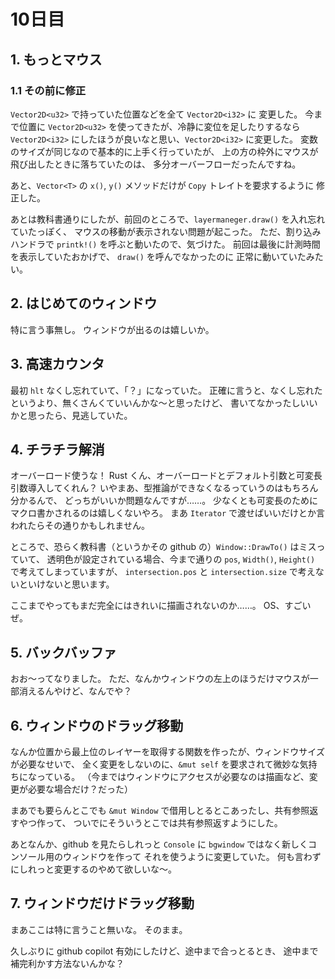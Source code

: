 # 10日目

## 1. もっとマウス

### 1.1 その前に修正

`Vector2D<u32>` で持っていた位置などを全て `Vector2D<i32>` に
変更した。
今まで位置に `Vector2D<u32>` を使ってきたが、冷静に変位を足したりするなら
`Vector2D<i32>` にしたほうが良いなと思い、`Vector2D<i32>` に変更した。
変数のサイズが同じなので基本的に上手く行っていたが、
上の方の枠外にマウスが飛び出したときに落ちていたのは、
多分オーバーフローだったんですね。

あと、`Vector<T>` の `x()`, `y()` メソッドだけが `Copy` トレイトを要求するように
修正した。

あとは教科書通りにしたが、前回のところで、`layermaneger.draw()` を入れ忘れていたっぽく、
マウスの移動が表示されない問題が起こった。
ただ、割り込みハンドラで `printk!()` を呼ぶと動いたので、気づけた。
前回は最後に計測時間を表示していたおかげで、 `draw()` を呼んでなかったのに
正常に動いていたみたい。

## 2. はじめてのウィンドウ

特に言う事無し。
ウィンドウが出るのは嬉しいか。

## 3. 高速カウンタ

最初 `hlt` なくし忘れていて、「？」になっていた。
正確に言うと、なくし忘れたというより、無くさんくていいんかな～と思ったけど、
書いてなかったしいいかと思ったら、見逃していた。

## 4. チラチラ解消

オーバーロード使うな！
Rust くん、オーバーロードとデフォルト引数と可変長引数導入してくれん？
いやまあ、型推論ができなくなるっていうのはもちろん分かるんで、
どっちがいいか問題なんですが……。
少なくとも可変長のためにマクロ書かされるのは嬉しくないやろ。
まあ `Iterator` で渡せばいいだけとか言われたらその通りかもしれません。

ところで、恐らく教科書（というかその github の）`Window::DrawTo()` はミスっていて、
透明色が設定されている場合、今まで通りの `pos`, `Width()`, `Height()` で考えてしまっていますが、
`intersection.pos` と `intersection.size` で考えないといけないと思います。

ここまでやってもまだ完全にはきれいに描画されないのか……。
OS、すごいぜ。

## 5. バックバッファ

おお～ってなりました。
ただ、なんかウィンドウの左上のほうだけマウスが一部消えるんやけど、なんでや？

## 6. ウィンドウのドラッグ移動

なんか位置から最上位のレイヤーを取得する関数を作ったが、ウィンドウサイズが必要なせいで、
全く変更をしないのに、`&mut self` を要求されて微妙な気持ちになっている。
（今まではウィンドウにアクセスが必要なのは描画など、変更が必要な場合だけ？だった）

まあでも要らんとこでも `&mut Window` で借用しとるとこあったし、共有参照返すやつ作って、
ついでにそういうとこでは共有参照返すようにした。

あとなんか、github を見たらしれっと `Console` に `bgwindow` ではなく新しくコンソール用のウィンドウを作って
それを使うように変更していた。
何も言わずにしれっと変更するのやめて欲しいな～。

## 7. ウィンドウだけドラッグ移動

まあここは特に言うこと無いな。
そのまま。

久しぶりに github copilot 有効にしたけど、途中まで合っとるとき、
途中まで補完利かす方法ないんかな？
